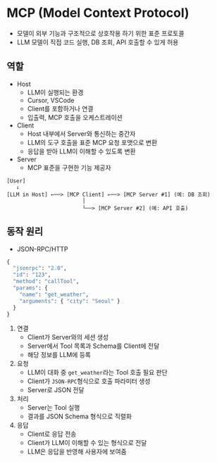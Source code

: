 # MCP (Model Context Protocol)

- 모델이 외부 기능과 구조적으로 상호작용 하기 위한 표준 프로토콜
- LLM 모델이 직접 코드 실행, DB 조회, API 호출할 수 있게 허용

## 역할

- Host
  - LLM이 실행되는 환경
  - Cursor, VSCode
  - Client를 포함하거나 연결
  - 입출력, MCP 호출을 오케스트레이션
- Client
  - Host 내부에서 Server와 통신하는 중간자
  - LLM의 도구 호출을 표준 MCP 요청 포맷으로 변환
  - 응답을 받아 LLM이 이해할 수 있도록 변환
- Server
  - MCP 표준을 구현한 기능 제공자

```
[User]
   ↓
[LLM in Host] ←──> [MCP Client] ←──> [MCP Server #1] (예: DB 조회)
                        │
                        └──> [MCP Server #2] (예: API 호출)
```

## 동작 원리

- JSON-RPC/HTTP

```python
{
  "jsonrpc": "2.0",
  "id": "123",
  "method": "callTool",
  "params": {
    "name": "get_weather",
    "arguments": { "city": "Seoul" }
  }
}
```

1. 연결
   - Client가 Server와의 세션 생성
   - Server에서 Tool 목록과 Schema를 Client에 전달
   - 해당 정보를 LLM에 등록
2. 요청
   - LLM이 대화 중 `get_weather`라는 Tool 호출 필요 판단
   - Client가 `JSON-RPC`형식으로 호출 파라미터 생성
   - Server로 JSON 전달
3. 처리
   - Server는 Tool 실행
   - 결과를 JSON Schema 형식으로 직렬화
4. 응답
   - Client로 응답 전송
   - Client가 LLM이 이해할 수 있는 형식으로 전달
   - LLM은 응답을 반영해 사용자에 보여줌
